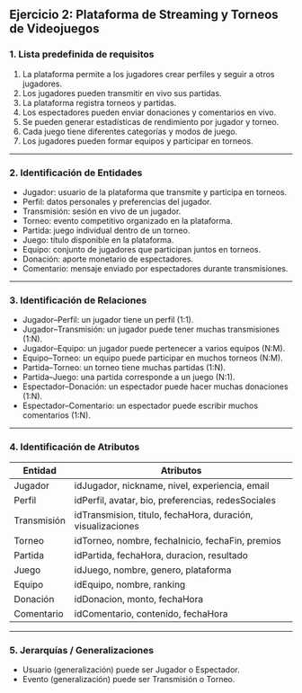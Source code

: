 ## Ejercicio 2: Plataforma de Streaming y Torneos de Videojuegos

### 1. Lista predefinida de requisitos

1. La plataforma permite a los jugadores crear perfiles y seguir a otros jugadores.
2. Los jugadores pueden transmitir en vivo sus partidas.
3. La plataforma registra torneos y partidas.
4. Los espectadores pueden enviar donaciones y comentarios en vivo.
5. Se pueden generar estadísticas de rendimiento por jugador y torneo.
6. Cada juego tiene diferentes categorías y modos de juego.
7. Los jugadores pueden formar equipos y participar en torneos.

---

### 2. Identificación de Entidades

* Jugador: usuario de la plataforma que transmite y participa en torneos.
* Perfil: datos personales y preferencias del jugador.
* Transmisión: sesión en vivo de un jugador.
* Torneo: evento competitivo organizado en la plataforma.
* Partida: juego individual dentro de un torneo.
* Juego: título disponible en la plataforma.
* Equipo: conjunto de jugadores que participan juntos en torneos.
* Donación: aporte monetario de espectadores.
* Comentario: mensaje enviado por espectadores durante transmisiones.

---

### 3. Identificación de Relaciones

* Jugador–Perfil: un jugador tiene un perfil (1:1).
* Jugador–Transmisión: un jugador puede tener muchas transmisiones (1:N).
* Jugador–Equipo: un jugador puede pertenecer a varios equipos (N:M).
* Equipo–Torneo: un equipo puede participar en muchos torneos (N:M).
* Partida–Torneo: un torneo tiene muchas partidas (1:N).
* Partida–Juego: una partida corresponde a un juego (N:1).
* Espectador–Donación: un espectador puede hacer muchas donaciones (1:N).
* Espectador–Comentario: un espectador puede escribir muchos comentarios (1:N).

---

### 4. Identificación de Atributos

| Entidad      | Atributos                                                    |
| -------------- | -------------------------------------------------------------- |
| Jugador      | idJugador, nickname, nivel, experiencia, email               |
| Perfil       | idPerfil, avatar, bio, preferencias, redesSociales           |
| Transmisión | idTransmision, titulo, fechaHora, duración, visualizaciones |
| Torneo       | idTorneo, nombre, fechaInicio, fechaFin, premios             |
| Partida      | idPartida, fechaHora, duracion, resultado                    |
| Juego        | idJuego, nombre, genero, plataforma                          |
| Equipo       | idEquipo, nombre, ranking                                    |
| Donación    | idDonacion, monto, fechaHora                                 |
| Comentario   | idComentario, contenido, fechaHora                           |

---

### 5. Jerarquías / Generalizaciones

* Usuario (generalización) puede ser Jugador o Espectador.
* Evento (generalización) puede ser Transmisión o Torneo.

